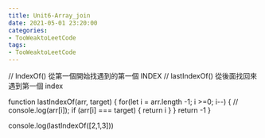 ```yaml
---
title: Unit6-Array_join
date: 2021-05-01 23:20:00
categories: 
- TooWeaktoLeetCode
tags:
- TooWeaktoLeetCode
---
```



// IndexOf() 從第一個開始找遇到的第一個 INDEX
// lastIndexOf() 從後面找回來遇到第一個  index

function lastIndexOf(arr, target) {
	for(let i = arr.length -1; i >=0; i--) {
		// console.log(arr[i]);
		if (arr[i] === target) {
			return i
		}
	}
	return -1
}

console.log(lastIndexOf([2,1,3]))
